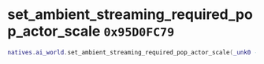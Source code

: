 # set_ambient_streaming_required_pop_actor_scale `0x95D0FC79`

```lua
natives.ai_world.set_ambient_streaming_required_pop_actor_scale(_unk0 --[[ number ]])
```